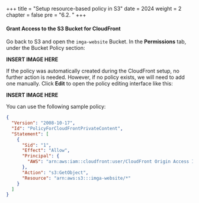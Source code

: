 +++
title = "Setup resource-based policy in S3"
date = 2024
weight = 2
chapter = false
pre = "6.2. "
+++

#### Grant Access to the S3 Bucket for CloudFront

Go back to S3 and open the `imga-website` Bucket. In the **Permissions** tab, under the Bucket Policy section:

**INSERT IMAGE HERE**

If the policy was automatically created during the CloudFront setup, no further action is needed. However, if no policy exists, we will need to add one manually. Click **Edit** to open the policy editing interface like this:

**INSERT IMAGE HERE**

You can use the following sample policy:

```json
{
  "Version": "2008-10-17",
  "Id": "PolicyForCloudFrontPrivateContent",
  "Statement": [
    {
      "Sid": "1",
      "Effect": "Allow",
      "Principal": {
        "AWS": "arn:aws:iam::cloudfront:user/CloudFront Origin Access Identity E3H1YR9ZE7FBTA"
      },
      "Action": "s3:GetObject",
      "Resource": "arn:aws:s3:::imga-website/*"
    }
  ]
}
```
